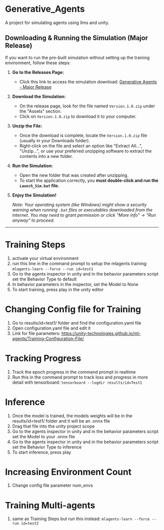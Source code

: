 # Generative_Agents
A project for simulating agents using llms and unity.

## Downloading & Running the Simulation (Major Release)

If you want to run the pre-built simulation without setting up the training environment, follow these steps:

1.  **Go to the Releases Page:**
    * Click this link to access the simulation download: [Generative Agents - Major Release](https://github.com/ViniciusDugue/Generative_Agents/releases/tag/Major_Release)

2.  **Download the Simulation:**
    * On the release page, look for the file named `Version.1.0.zip` under the "Assets" section.
    * Click on `Version.1.0.zip` to download it to your computer.

3.  **Unzip the File:**
    * Once the download is complete, locate the `Version.1.0.zip` file (usually in your Downloads folder).
    * Right-click on the file and select an option like "Extract All...", "Unzip...", or use your preferred unzipping software to extract the contents into a new folder.

4.  **Run the Simulation:**
    * Open the new folder that was created after unzipping.
    * To start the application correctly, you **must double-click and run the `Launch_Sim.bat` file.**

5.  **Enjoy the Simulation!**

    *Note: Your operating system (like Windows) might show a security warning when running `.bat` files or executables downloaded from the internet. You may need to grant permission or click "More info" -> "Run anyway" to proceed.*

---

# Training Steps
1. activate your virtual environment
2. run this line in the command prompt to setup the mlagents training: `mlagents-learn --force --run id=test1`
3. Go to the agents inspector in unity and in the behavior parameters script set the Behavior Type to default
4. In behavior parameters in the inspector, set the Model to None
5. To start training, press play in the unity editor

# Changing Config file for Training
1. Go to results/id=test1/ folder and find the configuration.yaml file
2. Open configuration.yaml file and edit it
3. Link for file parameters: https://unity-technologies.github.io/ml-agents/Training-Configuration-File/

# Tracking Progress
1. Track the epoch progress in the command prompt in realtime
2. Run this in the command prompt to track loss and progress in more detail with tensorboard: `tensorboard --logdir results/id=Test1`

# Inference
1. Once the model is trained, the models weights will be in the results/id=test1/ folder and it will be an .onnx file
2. Drag that file into the unity project scope
3. Go to the agents inspector in unity and in the behavior parameters script set the Model to your .onnx file
4. Go to the agents inspector in unity and in the behavior parameters script set the Behavior Type to inference
5. To start inference, press play

# Increasing Environment Count
1. Change config file parameter num_envs

# Training Multi-agents
1. same as Training Steps but run this instead: `mlagents-learn --force --run id=test2`
